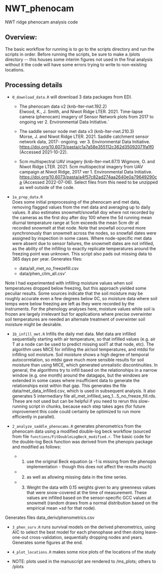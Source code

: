 # NWT_phenocam
NWT ridge phenocam analysis code

## Overview: 
The basic workflow for running is to go to the scripts directory and run the
scripts in order. Before running the scripts, be sure to make a /plots directory -- this houses some interim figures not used in the final analysis without it the code will have some errors trying to write to non-existing locations. 


## Processing details
- `0_download_data.R` will download 3 data packages from EDI.
  - The phenocam data v2 (knb-lter-nwt.192.2)  
Elwood, K., J. Smith, and Niwot Ridge LTER. 2021. Time-lapse camera (phenocam)
imagery of Sensor Network plots from 2017 to ongoing ver 2.
Environmental Data Initiative.`

  - The saddle sensor node met data v3 (knb-lter-nwt.210.3)  
Morse, J. and Niwot Ridge LTER. 2021. Saddle catchment
sensor network data, 2017- ongoing. ver 3. Environmental Data Initiative.
https://doi.org/10.6073/pasta/c1a7a58e355112c362d35092071fa1f0 (Accessed 2021-10-22).

  - 5cm multispectral UAV imagery (knb-lter-nwt.67.1)
Wigmore, O. and Niwot Ridge LTER. 2021. 5cm multispectral imagery from UAV
campaign at Niwot Ridge, 2017 ver 1. Environmental Data Initiative.
https://doi.org/10.6073/pasta/a4f57c82ad274aa2640e0a79649290ca (Accessed 2022-07-06). Select files from this need to be unzipped as well outside of the code.

- `1a_prep_data.R`  
Does some initial preprocessing of the phenocam and met data,
removing flagged values from the met data and averaging up to daily values. It
also estimates snowmelt/snowfall doy where not recorded by the cameras as the
first doy after doy 100 where the 5d running mean diurnal temperature range at
5cm exceeds the mean 5cm dtr at recorded snowmelt at that node. Note that snowfall
occurred more synchronously than snowmelt across the nodes, so snowfall dates were assigned by inspection in some  cases. Where node-specific met data were absent due to sensor failures, the snowmelt dates are not infilled, as the ability of the infilling to exactly replicate temperatures around the freezing point was unknown. This script also pads out missing data to 365 days per year. Generates files:

  - data/all_met_no_freezefill.csv
  - data/phen_clim_all.csv'

Note I had experimented with infilling moisture values when soil temperatures
dropped below freezing, but this approach yielded some peculiar results. Some
sources indicate that the soil moisture may be roughly accurate
even a few degrees below 0C, so moisture data where soil temps were below
freezing are left as they were recorded by the instruments. For the phenology
analyses here, moisture values while soil is frozen are largely irrelevant but
for applications where precise overwinter soil temperatures are needed an
alternate treatment of overwinter soil moisture might be desirable.

- `1b_infill_met.R` Infills the daily met data. Met data are infilled sequentially
starting with air temperature, so that infilled values (e.g. air T at a node
can be used to predict missing soilT at that node, etc). The algorithm uses
MICE for infilling the air/soil temperatures, and mtdsi for infilling soil
moisture. Soil moisture shows a high degree of 
temporal autocorrelation, so mtdsi gave much more sensible results for soil moisture than using MICE, which generated unrealistic discontinuities. In general, the algorithms try to infill based on the
relationships in a narrow window (e.g. one month) around the datagaps, but
the windows are extended in some cases where insufficient data to generate
the relationships exist within that gap. This generates the file
data/met_data_infilled.csv, which is used in subsequent
analysis. It also generates 5 intermediary file
all_met_infilled_seq_1...5_no_freeze_fill.rds. These are not used but can be
helpful if you need to rerun this slow-running script in chunks, because each
step takes ages (for future improvement this code could certainly be optimized
to run more efficiently in parallel).


- `2_analyze_saddle_phenocams.R` generates phenometrics from the phenocam data
using a modified double-log beck workflow (sourced from file 
`functions/FitDoubleLogBeck_modified.r`. The basic code for the 
double-log Beck function was derived from the phenopix package and modified as 
follows:
  - 1. use the original Beck equation (a -1 is missing from the phenopix
implementation - though this does not affect the results much)
  - 2. as well as allowing missing data in the time series. 
  - 3. Weight the data with 0.15 weights given to any greenness values that 
were snow-covered at the time of measurement. These values are infilled
based on the sensor-specific GCC values at snowmelt (random draws
from a normal distribution based on the empirical mean +sd for that node).


Generates files data_deriv/phenometrics.csv
 
- `3_phen_surv.R` runs survival models on the derived phenometrics,
using AIC to select the best model for each phenophase and then doing leave-one-out
cross-validation, sequentially dropping nodes and years. Generates some figures
at the end.

- `4_plot_locations.R` makes some nice plots of the locations of the study


- NOTE: plots used in the manuscript are rendered to /ms_plots; others to /plots
